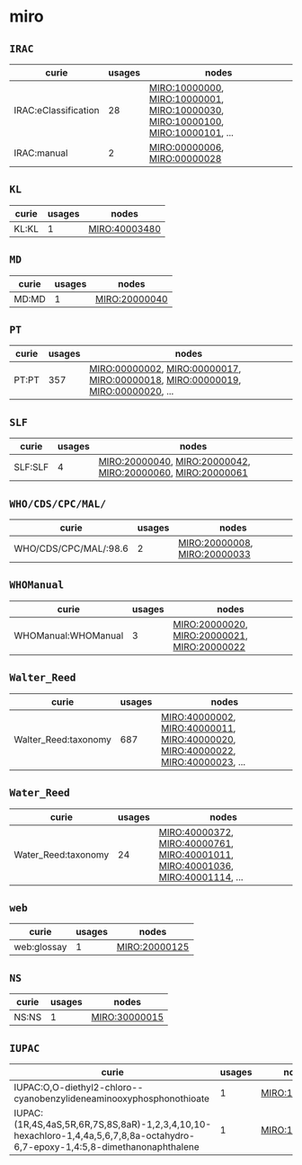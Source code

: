 # miro

## `IRAC`

| curie                |   usages | nodes                                                                                                                                                                                                                                                                                                                          |
|----------------------|----------|--------------------------------------------------------------------------------------------------------------------------------------------------------------------------------------------------------------------------------------------------------------------------------------------------------------------------------|
| IRAC:eClassification |       28 | [MIRO:10000000](http://purl.obolibrary.org/obo/MIRO_10000000), [MIRO:10000001](http://purl.obolibrary.org/obo/MIRO_10000001), [MIRO:10000030](http://purl.obolibrary.org/obo/MIRO_10000030), [MIRO:10000100](http://purl.obolibrary.org/obo/MIRO_10000100), [MIRO:10000101](http://purl.obolibrary.org/obo/MIRO_10000101), ... |
| IRAC:manual          |        2 | [MIRO:00000006](http://purl.obolibrary.org/obo/MIRO_00000006), [MIRO:00000028](http://purl.obolibrary.org/obo/MIRO_00000028)                                                                                                                                                                                                   |

## `KL`

| curie   |   usages | nodes                                                         |
|---------|----------|---------------------------------------------------------------|
| KL:KL   |        1 | [MIRO:40003480](http://purl.obolibrary.org/obo/MIRO_40003480) |

## `MD`

| curie   |   usages | nodes                                                         |
|---------|----------|---------------------------------------------------------------|
| MD:MD   |        1 | [MIRO:20000040](http://purl.obolibrary.org/obo/MIRO_20000040) |

## `PT`

| curie   |   usages | nodes                                                                                                                                                                                                                                                                                                                          |
|---------|----------|--------------------------------------------------------------------------------------------------------------------------------------------------------------------------------------------------------------------------------------------------------------------------------------------------------------------------------|
| PT:PT   |      357 | [MIRO:00000002](http://purl.obolibrary.org/obo/MIRO_00000002), [MIRO:00000017](http://purl.obolibrary.org/obo/MIRO_00000017), [MIRO:00000018](http://purl.obolibrary.org/obo/MIRO_00000018), [MIRO:00000019](http://purl.obolibrary.org/obo/MIRO_00000019), [MIRO:00000020](http://purl.obolibrary.org/obo/MIRO_00000020), ... |

## `SLF`

| curie   |   usages | nodes                                                                                                                                                                                                                                                      |
|---------|----------|------------------------------------------------------------------------------------------------------------------------------------------------------------------------------------------------------------------------------------------------------------|
| SLF:SLF |        4 | [MIRO:20000040](http://purl.obolibrary.org/obo/MIRO_20000040), [MIRO:20000042](http://purl.obolibrary.org/obo/MIRO_20000042), [MIRO:20000060](http://purl.obolibrary.org/obo/MIRO_20000060), [MIRO:20000061](http://purl.obolibrary.org/obo/MIRO_20000061) |

## `WHO/CDS/CPC/MAL/`

| curie                 |   usages | nodes                                                                                                                        |
|-----------------------|----------|------------------------------------------------------------------------------------------------------------------------------|
| WHO/CDS/CPC/MAL/:98.6 |        2 | [MIRO:20000008](http://purl.obolibrary.org/obo/MIRO_20000008), [MIRO:20000033](http://purl.obolibrary.org/obo/MIRO_20000033) |

## `WHOManual`

| curie               |   usages | nodes                                                                                                                                                                                       |
|---------------------|----------|---------------------------------------------------------------------------------------------------------------------------------------------------------------------------------------------|
| WHOManual:WHOManual |        3 | [MIRO:20000020](http://purl.obolibrary.org/obo/MIRO_20000020), [MIRO:20000021](http://purl.obolibrary.org/obo/MIRO_20000021), [MIRO:20000022](http://purl.obolibrary.org/obo/MIRO_20000022) |

## `Walter_Reed`

| curie                |   usages | nodes                                                                                                                                                                                                                                                                                                                          |
|----------------------|----------|--------------------------------------------------------------------------------------------------------------------------------------------------------------------------------------------------------------------------------------------------------------------------------------------------------------------------------|
| Walter_Reed:taxonomy |      687 | [MIRO:40000002](http://purl.obolibrary.org/obo/MIRO_40000002), [MIRO:40000011](http://purl.obolibrary.org/obo/MIRO_40000011), [MIRO:40000020](http://purl.obolibrary.org/obo/MIRO_40000020), [MIRO:40000022](http://purl.obolibrary.org/obo/MIRO_40000022), [MIRO:40000023](http://purl.obolibrary.org/obo/MIRO_40000023), ... |

## `Water_Reed`

| curie               |   usages | nodes                                                                                                                                                                                                                                                                                                                          |
|---------------------|----------|--------------------------------------------------------------------------------------------------------------------------------------------------------------------------------------------------------------------------------------------------------------------------------------------------------------------------------|
| Water_Reed:taxonomy |       24 | [MIRO:40000372](http://purl.obolibrary.org/obo/MIRO_40000372), [MIRO:40000761](http://purl.obolibrary.org/obo/MIRO_40000761), [MIRO:40001011](http://purl.obolibrary.org/obo/MIRO_40001011), [MIRO:40001036](http://purl.obolibrary.org/obo/MIRO_40001036), [MIRO:40001114](http://purl.obolibrary.org/obo/MIRO_40001114), ... |

## `web`

| curie       |   usages | nodes                                                         |
|-------------|----------|---------------------------------------------------------------|
| web:glossay |        1 | [MIRO:20000125](http://purl.obolibrary.org/obo/MIRO_20000125) |

## `NS`

| curie   |   usages | nodes                                                         |
|---------|----------|---------------------------------------------------------------|
| NS:NS   |        1 | [MIRO:30000015](http://purl.obolibrary.org/obo/MIRO_30000015) |

## `IUPAC`

| curie                                                                                                                         |   usages | nodes                                                         |
|-------------------------------------------------------------------------------------------------------------------------------|----------|---------------------------------------------------------------|
| IUPAC:O,O-diethyl2-chloro--cyanobenzylideneaminooxyphosphonothioate                                                           |        1 | [MIRO:10000108](http://purl.obolibrary.org/obo/MIRO_10000108) |
| IUPAC:(1R,4S,4aS,5R,6R,7S,8S,8aR)-1,2,3,4,10,10-hexachloro-1,4,4a,5,6,7,8,8a-octahydro-6,7-epoxy-1,4:5,8-dimethanonaphthalene |        1 | [MIRO:10000160](http://purl.obolibrary.org/obo/MIRO_10000160) |

